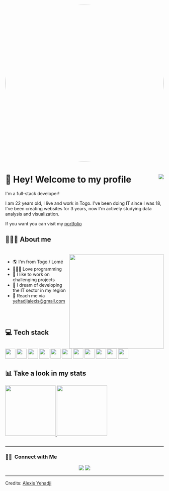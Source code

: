 <img style="border-radius:50%" src="https://images.unsplash.com/photo-1566837945700-30057527ade0?ixlib=rb-1.2.1&ixid=MnwxMjA3fDB8MHxwaG90by1wYWdlfHx8fGVufDB8fHx8&auto=format&fit=crop&w=1170&q=80" width="100%" height="500vh"/>

# 🖖 Hey! Welcome to my profile <img align="right" src="https://komarev.com/ghpvc/?username=al-alec&style=flat-square&color=blueviolet">

I'm a full-stack developer!

I am 22 years old, I live and work in Togo. 
I've been doing IT since I was 18, I've been creating websites for 3 years, now I'm actively studying data analysis and visualization. 


If you want you can visit my [portfolio](https://al-alec.github.io/)

## 👨🏻‍💻 About me

<br>

<img src="https://website-crimea.ru/wp-content/uploads/github/message.gif" width="300px" align="right">

- 🌎 I'm from Togo / Lomé
- 👨🏻‍💻 Love programming
- 🧠 I like to work on challenging projects
- 💭 I dream of developing the IT sector in my region
- 📧 Reach me via yehadjialexis@gmail.com

<br>
<br>

## 💻 Tech stack
<div style="display: inline-block">
<img src="https://github.com/b4dcat404/devicon/blob/master/icons/html5/html5-original.svg" width="32px">
<img src="https://raw.githubusercontent.com/b4dcat404/devicon/2ae2a900d2f041da66e950e4d48052658d850630/icons/css3/css3-original.svg" width="32px">
<img src="https://github.com/b4dcat404/devicon/blob/master/icons/mysql/mysql-original.svg" width="32px">
<img src="https://github.com/b4dcat404/devicon/blob/master/icons/php/php-plain.svg" width="32px">
<img src="https://github.com/b4dcat404/devicon/blob/master/icons/laravel/laravel-plain.svg" width="32px">
<img src="https://github.com/b4dcat404/devicon/blob/master/icons/tailwindcss/tailwindcss-plain.svg" width="32px">
<img src="https://github.com/b4dcat404/devicon/blob/master/icons/bootstrap/bootstrap-plain.svg" width="32px">
<img src="https://github.com/b4dcat404/devicon/blob/master/icons/javascript/javascript-original.svg" width="32px">
<img src="https://github.com/b4dcat404/devicon/blob/master/icons/typescript/typescript-original.svg" width="32px">
<img src="https://github.com/b4dcat404/devicon/blob/master/icons/nuxtjs/nuxtjs-original.svg" width="32px">
<img src="https://github.com/b4dcat404/devicon/blob/master/icons/vuejs/vuejs-original.svg" width="32px">
</div>

<br>

## 📊 Take a look in my stats

<a href="https://github.com/b4dcat404" >
<img height="160em" src="https://github-readme-stats.vercel.app/api?username=al-alec&show_icons=true&bg_color=282A36&title_color=DD6387&icon_color=BD93F9&text_color=fff&border_color=fff" />
<img height="160em" src="https://github-readme-stats.vercel.app/api/top-langs/?username=al-alec&layout=compact&bg_color=282A36&title_color=DD6387&icon_color=BD93F9&text_color=fff&border_color=fff" />
</a>

<br>
<br>

---
### 🤝🏻 &nbsp;Connect with Me

<p align="center">
<a href="https://linkedin.com/in/alexis-honore-yehadji"><img src="https://img.shields.io/badge/-Alexis%20Yehadji-0077B5?style=flat&logo=Linkedin&logoColor=white"/></a>
<a href="mailto:yehadjialexis@gmail.com"><img src="https://img.shields.io/badge/-yehadjialexis@gmail.com-D14836?style=flat&logo=Gmail&logoColor=white"/></a>
</p>

-----
Credits: [Alexis Yehadji](https://github.com/al-alec)
